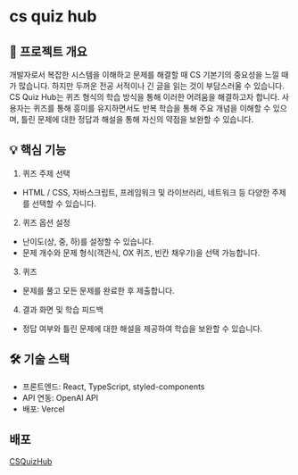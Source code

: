 # cs quiz hub

## 🚀 프로젝트 개요
개발자로서 복잡한 시스템을 이해하고 문제를 해결할 때 CS 기본기의 중요성을 느낄 때가 많습니다. 하지만 두꺼운 전공 서적이나 긴 글을 읽는 것이 부담스러울 수 있습니다. CS Quiz Hub는 퀴즈 형식의 학습 방식을 통해 이러한 어려움을 해결하고자 합니다. 사용자는 퀴즈를 통해 흥미를 유지하면서도 반복 학습을 통해 주요 개념을 이해할 수 있으며, 틀린 문제에 대한 정답과 해설을 통해 자신의 약점을 보완할 수 있습니다.  

## 💡 핵심 기능
1. 퀴즈 주제 선택  
+ HTML / CSS, 자바스크립트, 프레임워크 및 라이브러리, 네트워크 등 다양한 주제를 선택할 수 있습니다.

2. 퀴즈 옵션 설정  
+ 난이도(상, 중, 하)를 설정할 수 있습니다.  
+ 문제 개수와 문제 형식(객관식, OX 퀴즈, 빈칸 채우기)을 선택 가능합니다.

3. 퀴즈  
+ 문제를 풀고 모든 문제를 완료한 후 제출합니다.

4. 결과 화면 및 학습 피드백  
+ 정답 여부와 틀린 문제에 대한 해설을 제공하여 학습을 보완할 수 있습니다.

## 🛠 기술 스택
+ 프론트엔드: React, TypeScript, styled-components
+ API 연동: OpenAI API
+ 배포: Vercel

## 배포
[CSQuizHub](https://cs-quiz-hub.vercel.app)



